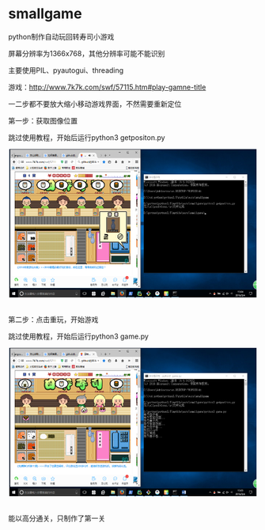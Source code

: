 # smallgame
python制作自动玩回转寿司小游戏<br>

屏幕分辨率为1366x768，其他分辨率可能不能识别<br>

主要使用PIL、pyautogui、threading<br>

游戏：http://www.7k7k.com/swf/57115.htm#play-gamne-title <br>

一二步都不要放大缩小移动游戏界面，不然需要重新定位<br>

第一步：获取图像位置<br>

跳过使用教程，开始后运行python3 getpositon.py<br>

<div align=center><img src="https://github.com/huangcun666/smallgame/blob/master/positon.png" width="500" height="300" alt="图片加载失败时，显示这段字"/></div><br>

第二步：点击重玩，开始游戏<br>

跳过使用教程，开始后运行python3 game.py<br>

<div align=center><img src="https://github.com/huangcun666/smallgame/blob/master/game.png" width="500" height="300" alt="图片加载失败时，显示这段字"/></div><br>
 
 能以高分通关，只制作了第一关
